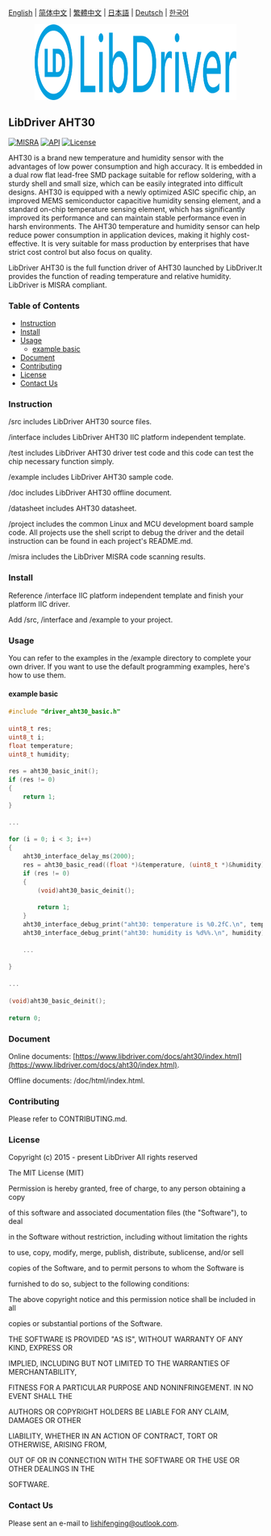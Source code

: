 [English](/README.md) | [ 简体中文](/README_zh-Hans.md) | [繁體中文](/README_zh-Hant.md) | [日本語](/README_ja.md) | [Deutsch](/README_de.md) | [한국어](/README_ko.md)

<div align=center>
<img src="/doc/image/logo.svg" width="400" height="150"/>
</div>

## LibDriver AHT30

[![MISRA](https://img.shields.io/badge/misra-compliant-brightgreen.svg)](/misra/README.md) [![API](https://img.shields.io/badge/api-reference-blue.svg)](https://www.libdriver.com/docs/aht30/index.html) [![License](https://img.shields.io/badge/license-MIT-brightgreen.svg)](/LICENSE)

AHT30 is a brand new temperature and humidity sensor with the advantages of low power consumption and high accuracy. It is embedded in a dual row flat lead-free SMD package suitable for reflow soldering, with a sturdy shell and small size, which can be easily integrated into difficult designs. AHT30 is equipped with a newly optimized ASIC specific chip, an improved MEMS semiconductor capacitive humidity sensing element, and a standard on-chip temperature sensing element, which has significantly improved its performance and can maintain stable performance even in harsh environments. The AHT30 temperature and humidity sensor can help reduce power consumption in application devices, making it highly cost-effective. It is very suitable for mass production by enterprises that have strict cost control but also focus on quality.

LibDriver AHT30 is the full function driver of AHT30 launched by LibDriver.It provides the function of reading temperature and relative humidity. LibDriver is MISRA compliant.

### Table of Contents

  - [Instruction](#Instruction)
  - [Install](#Install)
  - [Usage](#Usage)
    - [example basic](#example-basic)
  - [Document](#Document)
  - [Contributing](#Contributing)
  - [License](#License)
  - [Contact Us](#Contact-Us)

### Instruction

/src includes LibDriver AHT30 source files.

/interface includes LibDriver AHT30 IIC platform independent template.

/test includes LibDriver AHT30 driver test code and this code can test the chip necessary function simply.

/example includes LibDriver AHT30 sample code.

/doc includes LibDriver AHT30 offline document.

/datasheet includes AHT30 datasheet.

/project includes the common Linux and MCU development board sample code. All projects use the shell script to debug the driver and the detail instruction can be found in each project's README.md.

/misra includes the LibDriver MISRA code scanning results.

### Install

Reference /interface IIC platform independent template and finish your platform IIC driver.

Add /src, /interface and /example to your project.

### Usage

You can refer to the examples in the /example directory to complete your own driver. If you want to use the default programming examples, here's how to use them.

#### example basic

```C
#include "driver_aht30_basic.h"

uint8_t res;
uint8_t i;
float temperature;
uint8_t humidity;

res = aht30_basic_init();
if (res != 0)
{
    return 1;
}

...

for (i = 0; i < 3; i++)
{
    aht30_interface_delay_ms(2000);
    res = aht30_basic_read((float *)&temperature, (uint8_t *)&humidity);
    if (res != 0)
    {
        (void)aht30_basic_deinit();

        return 1;
    }
    aht30_interface_debug_print("aht30: temperature is %0.2fC.\n", temperature);
    aht30_interface_debug_print("aht30: humidity is %d%%.\n", humidity); 
    
    ...
        
}

...

(void)aht30_basic_deinit();

return 0;
```

### Document

Online documents: [https://www.libdriver.com/docs/aht30/index.html](https://www.libdriver.com/docs/aht30/index.html).

Offline documents: /doc/html/index.html.

### Contributing

Please refer to CONTRIBUTING.md.

### License

Copyright (c) 2015 - present LibDriver All rights reserved



The MIT License (MIT) 



Permission is hereby granted, free of charge, to any person obtaining a copy

of this software and associated documentation files (the "Software"), to deal

in the Software without restriction, including without limitation the rights

to use, copy, modify, merge, publish, distribute, sublicense, and/or sell

copies of the Software, and to permit persons to whom the Software is

furnished to do so, subject to the following conditions: 



The above copyright notice and this permission notice shall be included in all

copies or substantial portions of the Software. 



THE SOFTWARE IS PROVIDED "AS IS", WITHOUT WARRANTY OF ANY KIND, EXPRESS OR

IMPLIED, INCLUDING BUT NOT LIMITED TO THE WARRANTIES OF MERCHANTABILITY,

FITNESS FOR A PARTICULAR PURPOSE AND NONINFRINGEMENT. IN NO EVENT SHALL THE

AUTHORS OR COPYRIGHT HOLDERS BE LIABLE FOR ANY CLAIM, DAMAGES OR OTHER

LIABILITY, WHETHER IN AN ACTION OF CONTRACT, TORT OR OTHERWISE, ARISING FROM,

OUT OF OR IN CONNECTION WITH THE SOFTWARE OR THE USE OR OTHER DEALINGS IN THE

SOFTWARE. 

### Contact Us

Please sent an e-mail to lishifenging@outlook.com.